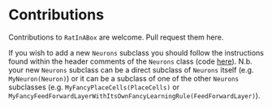 # Contributions 

Contributions to `RatInABox` are welcome. Pull request them here.

If you wish to add a new `Neurons` subclass you should follow the instructions found within the header comments of the `Neurons` class (code [here](../../ratinabox/Neurons.py)). N.b. your new `Neurons` subclass can be a direct subclass of `Neurons` itself (e.g. `MyNeuron(Neuron)`) or it can be a subclass of one of the other `Neurons` subclasses (e.g. `MyFancyPlaceCells(PlaceCells)` or ` MyFancyFeedForwardLayerWithItsOwnFancyLearningRule(FeedForwardLayer)`). 